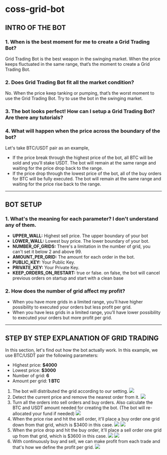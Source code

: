 # coss-grid-bot

## **INTRO OF THE BOT**

### 1. When is the best moment for me to create a Grid Trading Bot?
Grid Trading Bot is the best weapon in the swinging market. When the price keeps fluctuated in the same range, that’s the moment to create a Grid Trading Bot.

### 2. Does Grid Trading Bot fit all the market condition?
No. When the price keep tanking or pumping, that’s the worst moment to use the Grid Trading Bot. Try to use the bot in the swinging market.

### 3. The bot looks perfect! How can I setup a Grid Trading Bot? Are there any tutorials?


### 4. What will happen when the price across the boundary of the bot?
Let's take BTC/USDT pair as an example,
* If the price break through the highest price of the bot, all BTC will be sold and you’ll stake USDT. The bot will remain at the same range and waiting for the price drop back to the range.
* If the price drop through the lowest price of the bot, all of the buy orders for BTC will be fully executed. The bot will remain at the same range and waiting for the price rise back to the range.


---

	
## **BOT SETUP**

### 1. What's the meaning for each parameter? I don't understand any of them.
* **UPPER_WALL:** Highest sell price. The upper boundary of your bot
* **LOWER_WALL:** Lowest buy price. The lower boundary of your bot.
* **NUMBER_OF_GRIDS:** There's a limitation in the number of grid, you can't set it below 2 and above 99.
* **AMOUNT_PER_GRID:** The amount for each order in the bot.
* **PUBLIC_KEY:** Your Public Key.
* **PRIVATE_KEY:** Your Private Key.
* **KEEP_ORDERS_ON_RESTART:** true or false. on false, the bot will cancel previous orders on startup and start with a clean base

### 2. How does the number of grid affect my profit?
* When you have more grids in a limited range, you’ll have higher possibility to executed your orders but less profit per grid.
* When you have less grids in a limited range, you’ll have lower possibility to executed your orders but more profit per grid.

---

## STEP BY STEP EXPLANATION OF GRID TRADING 

In this section, let's find out how the bot actually work. In this example, we use BTC/USDT pair the following parameters:
* Highest price: **$4000**
* Lowest price: **$3000**
* Number of grid: **6**
* Amount per grid: **1 BTC**

1. The bot will distributed the grid according to our setting.
![](https://i.imgur.com/2Hx78IY.png)
2. Detect the current price and remove the nearest order from it.
![](https://i.imgur.com/pkUcxk8.png)
3. Turn all the orders into sell orders and buy orders. Also calculate the BTC and USDT amount needed for creating the bot. (The bot will re-allocated your fund if needed)
![](https://i.imgur.com/GdSYoF1.png)
4. When the price rise and hit the sell order, it'll place a buy order one grid down from that grid, which is $3400 in this case.
![](https://i.imgur.com/4OZr1Ox.png)
![](https://i.imgur.com/7Bn5Dk5.png)
5. When the price drop and hit the buy order, it'll place a sell order one grid up from that grid, which is $3600 in this case.
![](https://i.imgur.com/DL3qpb5.png)
![](https://i.imgur.com/1Y4wPnQ.png)
6. With continuously buy and sell, we can make profit from each trade and that's how we define the profit per grid.
![](https://i.imgur.com/chvsPkL.png)






